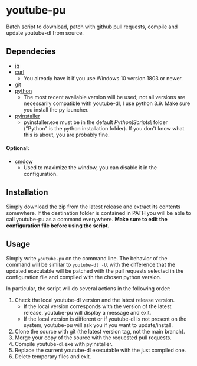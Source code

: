 # youtube-pu
Batch script to download, patch with github pull requests, compile and update youtube-dl from source.
## Dependecies
- [jq](https://stedolan.github.io/jq/download/)
- [curl](https://curl.se/download.html)
	- You already have it if you use Windows 10 version 1803 or newer.
- [git](https://git-scm.com/downloads)
- [python](https://www.python.org/downloads/)
	- The most recent available version will be used; not all versions are necessarily compatible with youtube-dl, I use python 3.9. Make sure you install the py launcher.
- [pyinstaller](https://www.pyinstaller.org/)
	- pyinstaller.exe must be in the default *Python\Scripts\\* folder ("Python" is the python installation folder). If you don't know what this is about, you are probably fine.
#### Optional:
- [cmdow](https://ritchielawrence.github.io/cmdow/)
	- Used to maximize the window, you can disable it in the configuration.
## Installation
Simply download the zip from the latest release and extract its contents somewhere. If the destination folder is contained in PATH you will be able to call youtube-pu as a command everywhere. **Make sure to edit the configuration file before using the script.**
## Usage
Simply write `youtube-pu` on the command line. The behavior of the command will be similar to `youtube-dl -U`, with the difference that the updated executable will be patched with the pull requests selected in the configuration file and compiled with the chosen python version.

In particular, the script will do several actions in the following order:
1. Check the local youtube-dl version and the latest release version.
	- If the local version corresponds with the version of the latest release, youtube-pu will display a message and exit.
	- If the local version is different or if youtube-dl is not present on the system, youtube-pu will ask you if you want to update/install.
2. Clone the source with git (the latest version tag, not the main branch).
3. Merge your copy of the source with the requested pull requests.
4. Compile youtube-dl.exe with pyinstaller.
5. Replace the current youtube-dl executable with the just compiled one.
6. Delete temporary files and exit.